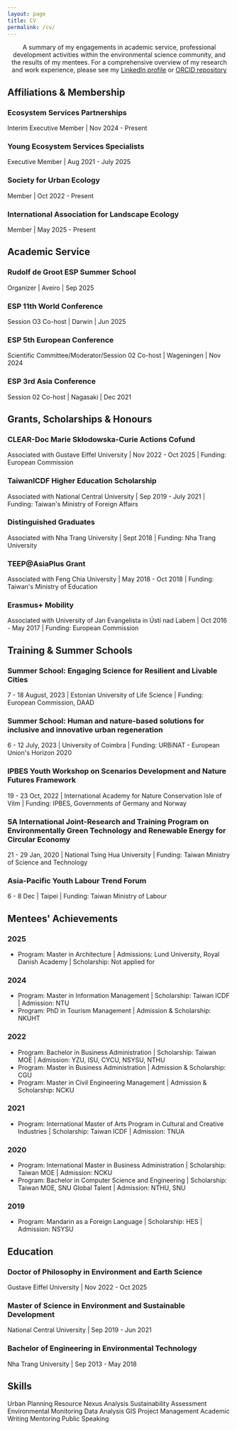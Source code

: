 ```yaml
---
layout: page 
title: CV
permalink: /cv/
---
```

<section class="cv-section">
    <p>
        <center> A summary of my engagements in academic service, professional development activities within the environmental science community, and the results of my mentees. 
            For a comprehensive overview of my research and work experience, please see my <a href="https://linkedin.com/in/phamkien" target="_blank" rel="noopener noreferrer">LinkedIn profile</a> or <a href="https://orcid.org/0000-0001-7740-102X" target="_blank" rel="noopener noreferrer">ORCID repository</a>
        </center>
    </p>
</section>
<!-- Affiliations & Membership Section -->
<section class="cv-section">
    <h2 class="cv-section__title">Affiliations & Membership</h2>
    <div class="cv-item">
        <h3 class="cv-item__title">Ecosystem Services Partnerships</h3>
        <p class="cv-item__meta">Interim Executive Member | Nov 2024 - Present</p>
        <ul class="cv-item__list">
            <!-- Add details here -->
        </ul>
    </div>
    <div class="cv-item">
        <h3 class="cv-item__title">Young Ecosystem Services Specialists</h3>
        <p class="cv-item__meta">Executive Member | Aug 2021 - July 2025</p>
    </div>
        <div class="cv-item">
        <h3 class="cv-item__title">Society for Urban Ecology</h3>
        <p class="cv-item__meta"> Member | Oct 2022 - Present</p>
    </div>
        <div class="cv-item">
        <h3 class="cv-item__title">International Association for Landscape Ecology</h3>
        <p class="cv-item__meta"> Member | May 2025 - Present</p>
    </div>
</section>
<!-- Academic Service section -->
<section class="cv-section">
    <h2 class="cv-section__title">Academic Service</h2>
    <div class="cv-item">
        <h3 class="cv-item__title">Rudolf de Groot ESP Summer School</h3>
        <p class="cv-item__meta">Organizer | Aveiro | Sep 2025</p>
    </div>
    <div class="cv-item">
        <h3 class="cv-item__title">ESP 11th World Conference</h3>
        <p class="cv-item__meta">Session O3 Co-host | Darwin | Jun 2025</p>
    </div>
    <div class="cv-item">
        <h3 class="cv-item__title">ESP 5th European Conference</h3>
        <p class="cv-item__meta">Scientific Committee/Moderator/Session 02 Co-host | Wageningen | Nov 2024</p>
    </div>
    <div class="cv-item">
        <h3 class="cv-item__title">ESP 3rd Asia Conference</h3>
        <p class="cv-item__meta">Session 02 Co-host | Nagasaki | Dec 2021</p>
    </div>
</section>
<!-- Grants, Scholarships & Honours Section -->
<section class="cv-section">
    <h2 class="cv-section__title">Grants, Scholarships & Honours</h2>
    <div class="cv-item">
        <h3 class="cv-item__title">CLEAR-Doc Marie Skłodowska-Curie Actions Cofund</h3>
        <p class="cv-item__meta">Associated with Gustave Eiffel University | Nov 2022 - Oct 2025 | Funding: European Commission</p>
    </div>
    <div class="cv-item">
        <h3 class="cv-item__title">TaiwanICDF Higher Education Scholarship</h3>
        <p class="cv-item__meta">Associated with National Central University | Sep 2019 - July 2021 | Funding: Taiwan's Ministry of Foreign Affairs</p>
    </div>
        <div class="cv-item">
        <h3 class="cv-item__title">Distinguished Graduates</h3>
        <p class="cv-item__meta">Associated with Nha Trang University | Sept 2018 | Funding: Nha Trang University</p>
    </div>
        <div class="cv-item">
        <h3 class="cv-item__title">TEEP@AsiaPlus Grant</h3>
        <p class="cv-item__meta">Associated with Feng Chia University | May 2018 - Oct 2018 | Funding: Taiwan's Ministry of Education</p>
    </div>
        <div class="cv-item">
        <h3 class="cv-item__title">Erasmus+ Mobility</h3>
        <p class="cv-item__meta">Associated with University of Jan Evangelista in Ústí nad Labem | Oct 2016 - May 2017 | Funding: European Commission</p>
    </div>
</section>
<!-- Training & Special School Section -->
<section class="cv-section">
    <h2 class="cv-section__title">Training & Summer Schools</h2>
    <div class="cv-item">
        <h3 class="cv-item__title">Summer School: Engaging Science for Resilient and Livable Cities</h3>
        <p class="cv-item__meta">7 - 18 August, 2023 | Estonian University of Life Science | Funding: European Commission, DAAD</p>
    </div>
    <div class="cv-item">
        <h3 class="cv-item__title">Summer School: Human and nature-based solutions for inclusive and innovative urban regeneration</h3>
        <p class="cv-item__meta">6 - 12 July, 2023 | University of Coimbra | Funding: URBiNAT - European Union's Horizon 2020</p>
    </div>
    <div class="cv-item">
        <h3 class="cv-item__title">IPBES Youth Workshop on Scenarios Development and Nature Futures Framework</h3>
        <p class="cv-item__meta">19 - 23 Oct, 2022 | International Academy for Nature Conservation Isle of Vilm | Funding: IPBES, Governments of Germany and Norway</p>
    </div>
        <div class="cv-item">
        <h3 class="cv-item__title">SA International Joint-Research and Training Program on Environmentally Green Technology and Renewable Energy for Circular Economy</h3>
        <p class="cv-item__meta"> 21 - 29 Jan, 2020 | National Tsing Hua University | Funding: Taiwan Ministry of Science and Technology</p>
    </div>
        <div class="cv-item">
        <h3 class="cv-item__title">Asia-Pacific Youth Labour Trend Forum</h3>
        <p class="cv-item__meta"> 6 - 8 Dec | Taipei | Funding: Taiwan Ministry of Labour</p>
    </div>
</section>
<!-- Mentees' achivements section -->
<section class="cv-section">
    <h2 class="cv-section__title">Mentees' Achievements</h2>
    <div class="cv-item">
        <h3 class="cv-item__title">2025</h3>
        <ul class="cv-item__list">
        <li>Program: Master in Architecture | Admissions: Lund University, Royal Danish Academy | Scholarship: Not applied for</li> <!--ankhhuynh@gmail.com-->
        </ul>
    </div>
    <div class="cv-item">
        <h3 class="cv-item__title">2024</h3>
        <ul class="cv-item__list">
            <li> Program: Master in Information Management | Scholarship: Taiwan ICDF | Admission: NTU</li> <!--tranlyanh1507@gmail.com-->
            <li> Program: PhD in Tourism Management | Admission & Scholarship: NKUHT</li><!--chittv@ntu.edu.vn-->
        </ul>
    </div>
    <div class="cv-item">
        <h3 class="cv-item__title">2022</h3>
         <ul class="cv-item__list">
            <li> Program: Bachelor in Business Administration | Scholarship: Taiwan MOE | Admission: YZU, ISU, CYCU, NSYSU, NTHU </li> <!--trankhoalinh@gmail.com-->
            <li> Program: Master in Business Administration | Admission & Scholarship: CGU</li> <!--phuongngt3006@gmail.com-->
            <li> Program: Master in Civil Engineering Management | Admission & Scholarship: NCKU</li><!--thuydung15397@gmail.com-->
        </ul>
    </div>
    <div class="cv-item">
        <h3 class="cv-item__title">2021</h3>
        <ul class="cv-item__list">
            <li> Program: International Master of Arts Program in Cultural and Creative Industries | Scholarship: Taiwan ICDF  | Admission: TNUA </li> <!--quyenutpham@gmail.com-->
        </ul>
    </div>
        <div class="cv-item">
        <h3 class="cv-item__title">2020</h3>
        <ul class="cv-item__list">
            <li> Program: International Master in Business Administration | Scholarship: Taiwan MOE | Admission: NCKU </li> <!--Loan Dao-->
            <li> Program: Bachelor in Computer Science and Engineering | Scholarship: Taiwan MOE, SNU Global Talent | Admission: NTHU, SNU</li> <!--Hieu Ho-->
        </ul>
    </div>
        <div class="cv-item">
        <h3 class="cv-item__title">2019</h3>
        <ul class="cv-item__list">
            <li> Program: Mandarin as a Foreign Language  | Scholarship: HES | Admission: NSYSU </li>
        </ul>
    </div>

</section>
<!-- Education Section -->
<section class="cv-section">
    <h2 class="cv-section__title">Education</h2>
    <div class="cv-item">
        <h3 class="cv-item__title">Doctor of Philosophy in Environment and Earth Science</h3>
        <p class="cv-item__meta">Gustave Eiffel University | Nov 2022 - Oct 2025</p>
    </div>
    <div class="cv-item">
        <h3 class="cv-item__title">Master of Science in Environment and Sustainable Development</h3>
        <p class="cv-item__meta">National Central University | Sep 2019 - Jun 2021</p>
    </div>
    <div class="cv-item">
        <h3 class="cv-item__title">Bachelor of Engineering in Environmental Technology</h3>
        <p class="cv-item__meta">Nha Trang University | Sep 2013 - May 2018</p>
    </div>
</section>
<!-- Skills Section -->
<section class="cv-section">
    <h2 class="cv-section__title">Skills</h2>
    <div class="cv-skills">
        <span class="cv-skill-badge">Urban Planning</span>
        <span class="cv-skill-badge">Resource Nexus Analysis</span>
        <span class="cv-skill-badge">Sustainability Assessment</span>
        <span class="cv-skill-badge">Environmental Monitoring</span>
        <span class="cv-skill-badge">Data Analysis</span>
        <span class="cv-skill-badge">GIS</span>
        <span class="cv-skill-badge">Project Management</span>
        <span class="cv-skill-badge">Academic Writing</span>
        <span class="cv-skill-badge">Mentoring</span>
        <span class="cv-skill-badge">Public Speaking</span>
    </div>
</section>

